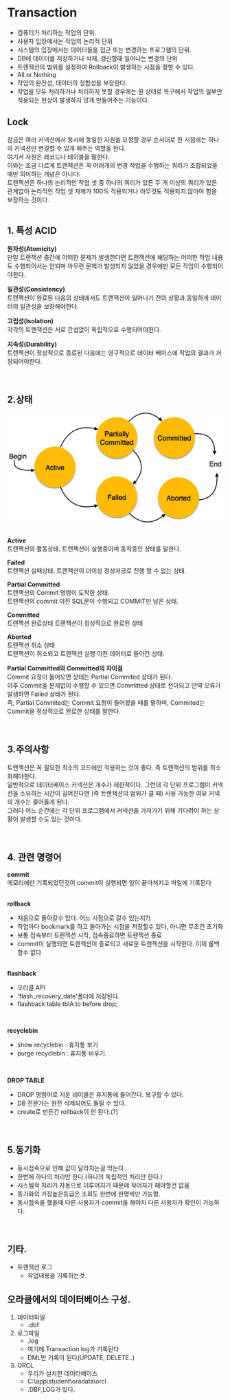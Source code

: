 # Transaction
- 컴퓨터가 처리하는 작업의 단위.	
- 사용자 입장에서는 작업의 논리적 단위
- 시스템의 입장에서는 데이터들을 접근 또는 변경하는 프로그램의 단위.
- DB에 데이터를 저장하거나 삭제, 갱신할때 일어나는 변경의 단위
- 트랜잭션의 범위를 설정하여 Rollback이 발생하는 시점을 정할 수 있다.
- All or Nothing
- 작업의 완전성, 데이터의 정합성을 보장한다.
- 작업을 모두 처리하거나 처리하지 못할 경우에는 원 상태로 복구해서 작업의 일부만 적용되는 현상이 발생하지 않게 만들어주는 기능이다.



## Lock
잠금은 여러 커넥션에서 동시에 동일한 자원을 요청할 경우 순서대로 한 시점에는 하나의 커넥션만 변경할 수 있게 해주는 역할을 한다.<br>
여기서 자원은 레코드나 테이블을 말한다.<br>
이와는 조금 다르게 트랜잭션은 꼭 어러개의 변경 작업을 수행하는 쿼리가 조합되었을 때만 의미하는 개념은 아니다. <br>
트랜잭션은 하나의 논리적인 작업 셋 중 하나의 쿼리가 있든 두 개 이상의 쿼리가 있든 관계없이 논리적인 작업 셋 자체가 100% 적용되거나 아무것도 적용되지 않아야 함을 보장하는 것이다.<br><br>


## 1. 특성 ACID
**원자성(Atomicity)**<br>
만일 트랜잭션 중간에 어떠한 문제가 발생한다면 트랜잭션에 해당하는 어떠한 작업 내용도 수행되어서는 안되며 아무런 문제가 발생되지 않았을 경우에만 모든 작업이 수행되어야한다.
<br>

**일관성(Consistency)**<br>
트랜잭션이 완료된 다음의 상태에서도 트랜잭션이 일어나기 전의 상황과 동일하게 데이터의 일관성을 보장해야한다.<br>

**고립성(Isolation)**<br>
각각의 트랜잭션은 서로 간섭없이 독립적으로 수행되어야한다.<br>

**지속성(Durability)**<br>
트랜잭션이 정상적으로 종료된 다음에는 영구적으로 데이터 베이스에 작업의 결과가 저장되어야한다.<br><br><br>


## 2.상태
![](/resource/img/db/transaction_states.png)<br><br>


**Active**<br>
트랜잭션의 활동상태. 트랜잭션이 실행중이며 동작중인 상태를 말한다.<br>

**Failed**<br>
트랜잭션 실패상태. 트랜잭션이 더이상 정상저긍로 진행 할 수 없는 상태.<br>

**Partial Committed**<br>
트랜잭션의 Commit 명령이 도착한 상태.<br>
트랜잭션의 commit 이전 SQL문이 수행되고 COMMIT만 남은 상태.<br>

**Committed**<br>
트랜잭션 완료상태 트랜잭션이 정상적으로 완료된 상태<br>

**Aborted**<br>
트랜잭션 취소 상태<br>
트랜잭션이 취소되고 트랜잭션 실행 이전 데이터로 돌아간 상태.<br>


**Partial Committed와 Committed의 차이점**<br>
Commit 요청이 들어오면 상태는 Partial Commited 상태가 된다.<br>
이후 Commit을 문제없이 수행할 수 있으면 Committed 상태로 전이되고 만약 오류가 발생하면 Failed 상태가 된다. <br>
즉, Partial Commited는 Commit 요청이 들어왔을 때를 말하며, Commited는 Commit을 정상적으로 완료한 상태를 말한다.
<br><br><br>


## 3.주의사항
트랜잭션은 꼭 필요한 최소의 코드에만 적용하는 것이 좋다. 즉 트랜잭션의 범위를 최소화해야한다. <br>
일반적으로 데이터베이스 커넥션은 개수가 제한적이다. 그런데 각 단위 프로그램이 커넥션을 소유하는 시간이 길어진다면 (즉 트랜잭션의 범위가 클 때)
사용 가능한 여유 커넥의 개수는 줄어들게 된다. <br>
그러다 어느 순간에는 각 단위 프로그램에서 커넥션을 가져가기 위해 기다려야 하는 상황이 발생할 수도 있는 것이다.
<br><br><br>



## 4. 관련 명령어
**commit**<br>
메모리에만 기록되었던것이 commit이 실행되면 일이 끝마쳐지고 파일에 기록된다
<br><br>
		
**rollback**<br>
- 처음으로 돌아갈수 있다. 어느 시점으로 갈수 있는지?) 
- 작업마다 bookmark를 하고 돌아가는 시점을 저장할수 있다, 아니면 무조건 초기화
- 보통 접속부터 트렌젝션 시작, 접속종료하면 트렌젝션 종료 
- commit이 실행되면 트랜젝션이 종료되고 새로운 트랜젝션을 시작한다. 이제 롤백할수 없다
<br><br>


**flashback**<br>
- 오라클 API
- 'flash_recovery_date'폴더에 저장된다.
- flashback table tblA to before drop;
<br>

**recyclebin**<br>
- show recyclebin  : 휴지통 보기
- purge recyclebin : 휴지통 비우기.
<br>

**DROP TABLE**<br>
- DROP 명령어로 지운 테이블은 휴지통에 들어간다. 복구할 수 있다.
- DB 전문가는 완전 삭제되어도 돌릴 수 있다.
- create로 만든건 rollback이 안 된다.(?)
<br><br><br>



## 5.동기화
- 동시접속으로 인해 값이 달라지는걸 막는다.
- 한번에 하나의 처리만 한다.(하나의 독립적인 처리만 한다.) 
- 시스템적 처리가 자동으로 이루어지기 때문에 작어자가 해야할건 없음
- 동기화의 가장높은등급은 조회도 한번에 한명씩만 가능함.
- 동시접속을 했을때 다른 사용자가 commit을 해야지 다른 사용자가 확인이 가능하다.
<br><br><br>



## 기타.
- 트랜잭션 로그
	- 작업내용을 기록하는것.

## 오라클에서의 데이터베이스 구성.
1. 데이터파일
	-  .dbf
2. 로그파일
	- .log	
	- 여기에 Transaction log가 기록된다 
	- DML만 기록이 된다(UPDATE, DELETE..) 
3. ORCL
	- 우리가 설치한 데이터베이스 
	- C:\app\student\oradata\orcl
	- .DBF,LOG가 있다.